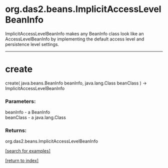 # org.das2.beans.ImplicitAccessLevelBeanInfo

ImplicitAccessLevelBeanInfo makes any BeanInfo class look like an AccessLevelBeanInfo by implementing
 the default access level and persistence level settings.

***
<a name="create"></a>
# create
create( java.beans.BeanInfo beanInfo, java.lang.Class beanClass ) &rarr; ImplicitAccessLevelBeanInfo



### Parameters:
beanInfo - a BeanInfo
<br>beanClass - a java.lang.Class

### Returns:
org.das2.beans.ImplicitAccessLevelBeanInfo


<a href="https://github.com/autoplot/dev/search?q=create&unscoped_q=create">[search for examples]</a>

<a href="https://github.com/autoplot/documentation/blob/master/javadoc/index-all.md">[return to index]</a>

